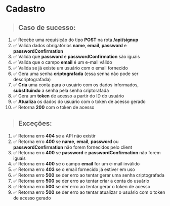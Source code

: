 # Cadastro

> ## Caso de sucesso:
1. ✅ Recebe uma requisição do tipo **POST** na rota **/api/signup**
2. ✅ Valida dados obrigatórios **name**, **email**, **password** e **passwordConfirmation**
3. ✅ Valida que **password** e **passwordConfirmation** são iguais
4. ✅ Valida que o campo **email** é um e-mail válido
5. ✅ Valida se já existe um usuário com o email fornecido
6. ✅ Gera uma senha **criptografada** (essa senha não pode ser descriptografada)
7. ✅ **Cria** uma conta para o usuário com os dados informados, **substituindo** a senha pela senha criptorafada
8. ✅ Gera um **token** de acesso a partir do ID do usuário
9. ✅ **Atualiza** os dados do usuário com o token de acesso gerado
10. ✅ Retorna **200** com o token de acesso

> ## Exceções:
1. ✅ Retorna erro **404** se a API não existir
2. ✅ Retorna erro **400** se **name**, **email**, **password** ou **passwordConfirmation** não forem fornecidos pelo client
3. ✅ Retorna erro **400** se **password** e **passwordConfirmation** não forem iguais
4. ✅ Retorna erro **400** se o campo **email** for um e-mail inválido
5. ✅ Retorna erro **403** se o email fornecido já estiver em uso
6. ✅ Retorna erro **500** se der erro ao tentar gerar uma senha criptografada
7. ✅ Retorna erro **500** se der erro ao tentar criar a conta do usuário
8. ✅ Retorna erro **500** se der erro ao tentar gerar o token de acesso
9. ✅ Retorna erro **500** se der erro ao tentar atualizar o usuário com o token de acesso gerado